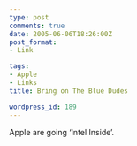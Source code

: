 ```yaml
---
type: post
comments: true
date: 2005-06-06T18:26:00Z
post_format:
- Link

tags:
- Apple
- Links
title: Bring on The Blue Dudes

wordpress_id: 189
---
```


Apple are going ‘Intel Inside’.
